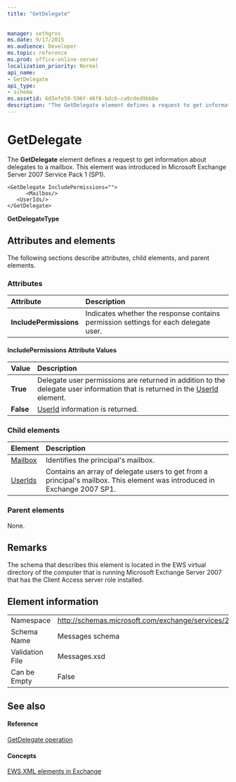```yaml
---
title: "GetDelegate"
 
 
manager: sethgros
ms.date: 9/17/2015
ms.audience: Developer
ms.topic: reference
ms.prod: office-online-server
localization_priority: Normal
api_name:
- GetDelegate
api_type:
- schema
ms.assetid: 6d5efe59-596f-46f8-bdc6-ca9cded9bb8e
description: "The GetDelegate element defines a request to get information about delegates to a mailbox. This element was introduced in Microsoft Exchange Server 2007 Service Pack 1 (SP1)."
---
```


# GetDelegate

The **GetDelegate** element defines a request to get information about delegates to a mailbox. This element was introduced in Microsoft Exchange Server 2007 Service Pack 1 (SP1). 
  
```
<GetDelegate IncludePermissions="">
      <Mailbox/>
   <UserIds/>
</GetDelegate>
```

 **GetDelegateType**
## Attributes and elements

The following sections describe attributes, child elements, and parent elements.
  
### Attributes

|**Attribute**|**Description**|
|:-----|:-----|
|**IncludePermissions** <br/> |Indicates whether the response contains permission settings for each delegate user.  <br/> |
   
#### IncludePermissions Attribute Values

|**Value**|**Description**|
|:-----|:-----|
|**True** <br/> |Delegate user permissions are returned in addition to the delegate user information that is returned in the [UserId](userid.md) element.  <br/> |
|**False** <br/> |[UserId](userid.md) information is returned.  <br/> |
   
### Child elements

|**Element**|**Description**|
|:-----|:-----|
|[Mailbox](mailbox.md) <br/> |Identifies the principal's mailbox.  <br/> |
|[UserIds](userids.md) <br/> |Contains an array of delegate users to get from a principal's mailbox. This element was introduced in Exchange 2007 SP1.  <br/> |
   
### Parent elements

None.
  
## Remarks

The schema that describes this element is located in the EWS virtual directory of the computer that is running Microsoft Exchange Server 2007 that has the Client Access server role installed.
  
## Element information

|||
|:-----|:-----|
|Namespace  <br/> |http://schemas.microsoft.com/exchange/services/2006/messages  <br/> |
|Schema Name  <br/> |Messages schema  <br/> |
|Validation File  <br/> |Messages.xsd  <br/> |
|Can be Empty  <br/> |False  <br/> |
   
## See also

#### Reference

[GetDelegate operation](getdelegate-operation.md)
#### Concepts

[EWS XML elements in Exchange](ews-xml-elements-in-exchange.md)

